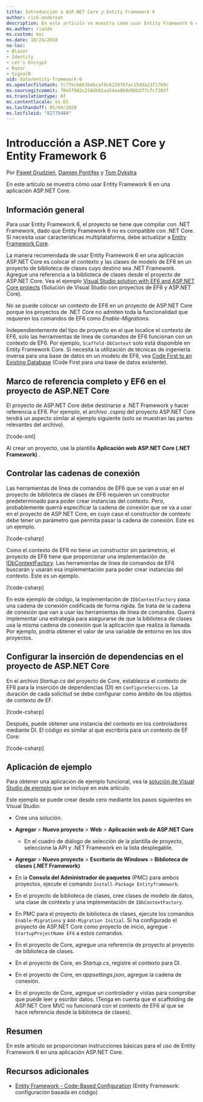 ```yaml
---
title: Introducción a ASP.NET Core y Entity Framework 6
author: rick-anderson
description: En este artículo se muestra cómo usar Entity Framework 6 en una aplicación ASP.NET Core.
ms.author: riande
ms.custom: mvc
ms.date: 10/24/2018
no-loc:
- Blazor
- Identity
- Let's Encrypt
- Razor
- SignalR
uid: data/entity-framework-6
ms.openlocfilehash: 7c77ecb663bebcaf0c6239f07ac15dda23f17b9c
ms.sourcegitcommit: 70e5f982c218db82aa54aa8b8d96b377cfc7283f
ms.translationtype: HT
ms.contentlocale: es-ES
ms.lasthandoff: 05/04/2020
ms.locfileid: "82775484"
---
```

# <a name="get-started-with-aspnet-core-and-entity-framework-6"></a>Introducción a ASP.NET Core y Entity Framework 6

Por [Paweł Grudzień](https://github.com/pgrudzien12), [Damien Pontifex](https://github.com/DamienPontifex) y [Tom Dykstra](https://github.com/tdykstra)

En este artículo se muestra cómo usar Entity Framework 6 en una aplicación ASP.NET Core.

## <a name="overview"></a>Información general

Para usar Entity Framework 6, el proyecto se tiene que compilar con .NET Framework, dado que Entity Framework 6 no es compatible con .NET Core. Si necesita usar características multiplataforma, debe actualizar a [Entity Framework Core](/ef/).

La manera recomendada de usar Entity Framework 6 en una aplicación ASP.NET Core es colocar el contexto y las clases de modelo de EF6 en un proyecto de biblioteca de clases cuyo destino sea .NET Framework. Agregue una referencia a la biblioteca de clases desde el proyecto de ASP.NET Core. Vea el ejemplo [Visual Studio solution with EF6 and ASP.NET Core projects](https://github.com/dotnet/AspNetCore.Docs/tree/master/aspnetcore/data/entity-framework-6/sample/) (Solución de Visual Studio con proyectos de EF6 y ASP.NET Core).

No se puede colocar un contexto de EF6 en un proyecto de ASP.NET Core porque los proyectos de .NET Core no admiten toda la funcionalidad que requieren los comandos de EF6 como *Enable-Migrations*.

Independientemente del tipo de proyecto en el que localice el contexto de EF6, solo las herramientas de línea de comandos de EF6 funcionan con un contexto de EF6. Por ejemplo, `Scaffold-DbContext` solo está disponible en Entity Framework Core. Si necesita la utilización de técnicas de ingeniería inversa para una base de datos en un modelo de EF6, vea [Code First to an Existing Database](https://msdn.microsoft.com/jj200620) (Code First para una base de datos existente).

## <a name="reference-full-framework-and-ef6-in-the-aspnet-core-project"></a>Marco de referencia completo y EF6 en el proyecto de ASP.NET Core

El proyecto de ASP.NET Core debe destinarse a .NET Framework y hacer referencia a EF6. Por ejemplo, el archivo *.csproj* del proyecto ASP.NET Core tendrá un aspecto similar al ejemplo siguiente (solo se muestran las partes relevantes del archivo).

[!code-xml[](entity-framework-6/sample/MVCCore/MVCCore.csproj?range=3-9&highlight=2)]

Al crear un proyecto, use la plantilla **Aplicación web ASP.NET Core (.NET Framework)** .

## <a name="handle-connection-strings"></a>Controlar las cadenas de conexión

Las herramientas de línea de comandos de EF6 que se van a usar en el proyecto de biblioteca de clases de EF6 requieren un constructor predeterminado para poder crear instancias del contexto. Pero, probablemente querrá especificar la cadena de conexión que se va a usar en el proyecto de ASP.NET Core, en cuyo caso el constructor de contexto debe tener un parámetro que permita pasar la cadena de conexión. Este es un ejemplo.

[!code-csharp[](entity-framework-6/sample/EF6/SchoolContext.cs?name=snippet_Constructor)]

Como el contexto de EF6 no tiene un constructor sin parámetros, el proyecto de EF6 tiene que proporcionar una implementación de [IDbContextFactory](https://msdn.microsoft.com/library/hh506876). Las herramientas de línea de comandos de EF6 buscarán y usarán esa implementación para poder crear instancias del contexto. Este es un ejemplo.

[!code-csharp[](entity-framework-6/sample/EF6/SchoolContextFactory.cs?name=snippet_IDbContextFactory)]

En este ejemplo de código, la implementación de `IDbContextFactory` pasa una cadena de conexión codificada de forma rígida. Se trata de la cadena de conexión que van a usar las herramientas de línea de comandos. Querrá implementar una estrategia para asegurarse de que la biblioteca de clases usa la misma cadena de conexión que la aplicación que realiza la llamada. Por ejemplo, podría obtener el valor de una variable de entorno en los dos proyectos.

## <a name="set-up-dependency-injection-in-the-aspnet-core-project"></a>Configurar la inserción de dependencias en el proyecto de ASP.NET Core

En el archivo *Startup.cs* del proyecto de Core, establezca el contexto de EF6 para la inserción de dependencias (DI) en `ConfigureServices`. La duración de cada solicitud se debe configurar como ámbito de los objetos de contexto de EF.

[!code-csharp[](entity-framework-6/sample/MVCCore/Startup.cs?name=snippet_ConfigureServices&highlight=5)]

Después, puede obtener una instancia del contexto en los controladores mediante DI. El código es similar al que escribiría para un contexto de EF Core:

[!code-csharp[](entity-framework-6/sample/MVCCore/Controllers/StudentsController.cs?name=snippet_ContextInController)]

## <a name="sample-application"></a>Aplicación de ejemplo

Para obtener una aplicación de ejemplo funcional, vea la [solución de Visual Studio de ejemplo](https://github.com/dotnet/AspNetCore.Docs/tree/master/aspnetcore/data/entity-framework-6/sample/) que se incluye en este artículo.

Este ejemplo se puede crear desde cero mediante los pasos siguientes en Visual Studio:

* Cree una solución.

* **Agregar** > **Nuevo proyecto** > **Web** > **Aplicación web de ASP.NET Core**
  * En el cuadro de diálogo de selección de la plantilla de proyecto, seleccione la API y .NET Framework en la lista desplegable.

* **Agregar** > **Nuevo proyecto** > **Escritorio de Windows** > **Biblioteca de clases (.NET Framework)**

* En la **Consola del Administrador de paquetes** (PMC) para ambos proyectos, ejecute el comando `Install-Package Entityframework`.

* En el proyecto de biblioteca de clases, cree clases de modelo de datos, una clase de contexto y una implementación de `IDbContextFactory`.

* En PMC para el proyecto de biblioteca de clases, ejecute los comandos `Enable-Migrations` y `Add-Migration Initial`. Si ha configurado el proyecto de ASP.NET Core como proyecto de inicio, agregue `-StartupProjectName EF6` a estos comandos.

* En el proyecto de Core, agregue una referencia de proyecto al proyecto de biblioteca de clases.

* En el proyecto de Core, en *Startup.cs*, registre el contexto para DI.

* En el proyecto de Core, en *appsettings.json*, agregue la cadena de conexión.

* En el proyecto de Core, agregue un controlador y vistas para comprobar que puede leer y escribir datos. (Tenga en cuenta que el scaffolding de ASP.NET Core MVC no funcionará con el contexto de EF6 al que se hace referencia desde la biblioteca de clases).

## <a name="summary"></a>Resumen

En este artículo se proporcionan instrucciones básicas para el uso de Entity Framework 6 en una aplicación ASP.NET Core.

## <a name="additional-resources"></a>Recursos adicionales

* [Entity Framework - Code-Based Configuration](https://msdn.microsoft.com/data/jj680699.aspx) (Entity Framework: configuración basada en código)
